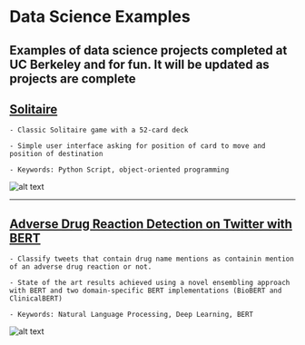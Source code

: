 # Data Science Examples

Examples of data science projects completed at UC Berkeley and for fun. It will be updated as projects are complete
----------------------------------------------------------------------------------------------------------------------

## [Solitaire](https://github.com/leebean337/Data_Science_Examples/blob/master/Solitaire_game/project.py)

	- Classic Solitaire game with a 52-card deck

	- Simple user interface asking for position of card to move and position of destination

	- Keywords: Python Script, object-oriented programming

![alt text](https://github.com/leebean337/Data_Science_Examples/blob/master/Solitaire_game/solitaire_image.jpg)

----------------------------------------------------------------------------------------------------------------------

## [Adverse Drug Reaction Detection on Twitter with BERT](https://github.com/leebean337/Data_Science_Examples/tree/master/ADR_Detection_Twitter_BERT)

	- Classify tweets that contain drug name mentions as containin mention of an adverse drug reaction or not.

	- State of the art results achieved using a novel ensembling approach with BERT and two domain-specific BERT implementations (BioBERT and ClinicalBERT)

	- Keywords: Natural Language Processing, Deep Learning, BERT

![alt text](https://github.com/leebean337/Data_Science_Examples/tree/master/ADR_Detection_Twitter_BERT/final_ensemble.jpg)
